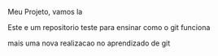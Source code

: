 Meu Projeto, vamos la 

Este e um repositorio teste para ensinar como o git funciona

mais uma nova realizacao no aprendizado de git